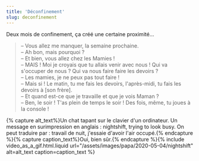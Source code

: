 ```yaml
---
title: 'Déconfinement'
slug: deconfinement
---
```


Deux mois de confinement, ça créé une certaine proximité…

> – Vous allez me manquer, la semaine prochaine.  
> – Ah bon, mais pourquoi ?  
> – Et bien, vous allez chez les Mamies !  
> – MAIS ! Moi je croyais que tu allais venir avec nous ! Qui va s'occuper de
> nous ? Qui va nous faire faire les devoirs ?  
> – Les mamies, je ne peux pas tout faire !  
> – Mais si ! Le matin, tu me fais les devoirs, l'après-midi, tu fais les
> devoirs à \[son frère\].  
> – Et quand est-ce que je travaille et que je vois Maman ?  
> – Ben, le soir ! T'as plein de temps le soir ! Des fois, même, tu joues à la
> console !

{% capture alt_text%}Un chat tapant sur le clavier d'un ordinateur. Un message
en surimpression en anglais : nightshift, trying to look busy. On peut traduire
par : travail de nuit, j'essaie d'avoir l'air
occupé.{% endcapture %}{% capture caption_text%}Oui, bien
sûr.{% endcapture %}{% include video_as_a_gif.html.liquid
url="/assets/images/papa/2020-05-04/nightshift"
alt=alt_text
caption=caption_text
%}
